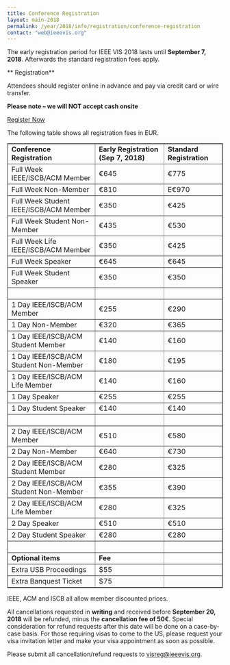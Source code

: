 ```yaml
---
title: Conference Registration
layout: main-2018
permalink: /year/2018/info/registration/conference-registration
contact: "web@ieeevis.org"
---
```


The early registration period for IEEE VIS 2018 lasts until **September 7, 2018**. Afterwards the standard registration fees apply.

** Registration**
 
Attendees should register online in advance and pay via credit card or wire transfer. 
 
**Please note – we will NOT accept cash onsite**

<p class="ieeevis-btn-wrapper"><a href="https://www.conftool.com/ieeevis2018/index.php?page=index" width="150" class="ieeevis-btn">Register Now</a></p>

The following table shows all registration fees in EUR. 

<table border="1">
  <tbody>
    <tr>
      <td><strong>Conference Registration</strong></td>
      <td><strong>Early Registration (Sep 7, 2018)</strong></td> 
      <td><strong>Standard Registration</strong></td>
    </tr> 
    <tr>
      <td>Full Week IEEE/ISCB/ACM Member</td> 
      <td>€645</td> 
      <td>€775</td> 
    </tr> 
    <tr> 
      <td>Full Week Non-Member</td>
      <td>€810</td> 
      <td>E€970</td> 
    </tr> 
    <tr> 
      <td>Full Week Student IEEE/ISCB/ACM Member</td>
      <td>€350</td> 
      <td>€425</td> 
    </tr> 
    <tr> 
      <td>Full Week Student Non-Member</td> 
      <td>€435</td> 
      <td>€530</td> 
    </tr> 
    <tr> 
      <td>Full Week Life IEEE/ISCB/ACM Member</td> 
      <td>€350</td> 
      <td>€425</td> 
    </tr> 
    <tr> 
      <td>Full Week Speaker</td> 
      <td>€645</td> 
      <td>€645</td> 
    </tr> 
    <tr> 
      <td>Full Week Student Speaker</td> 
      <td>€350</td> 
      <td>€350</td> 
    </tr> 
    <tr> 
      <td>&nbsp;</td> 
      <td>&nbsp;</td> 
      <td>&nbsp;</td> 
    </tr> 
    <tr> 
      <td>1 Day IEEE/ISCB/ACM Member</td> 
      <td>€255</td> 
      <td>€290</td> 
    </tr> 
    <tr> 
      <td>1 Day Non-Member</td> 
      <td>€320</td> 
      <td>€365</td> 
    </tr> 
    <tr> 
      <td>1 Day IEEE/ISCB/ACM Student Member</td> 
      <td>€140</td> 
      <td>€160</td> 
    </tr> 
    <tr> 
      <td>1 Day IEEE/ISCB/ACM Student Non-Member</td> 
      <td>€180</td> 
      <td>€195</td> 
    </tr> 
    <tr> 
      <td>1 Day IEEE/ISCB/ACM Life Member</td> 
      <td>€140</td> 
      <td>€160</td> 
    </tr> 
    <tr> 
      <td>1 Day Speaker</td> 
      <td>€255</td> 
      <td>€255</td> 
    </tr> 
    <tr> 
      <td>1 Day Student Speaker</td> 
      <td>€140</td> 
      <td>€140</td> 
    </tr> 
    <tr> 
      <td>&nbsp;</td> 
      <td>&nbsp;</td> 
      <td>&nbsp;</td> 
    </tr> 
    <tr> 
     <td>2 Day IEEE/ISCB/ACM Member</td> 
      <td>€510</td> 
      <td>€580</td> 
    </tr> 
    <tr> 
      <td>2 Day Non-Member</td> 
      <td>€640</td> 
      <td>€730</td> 
    </tr> 
    <tr> 
      <td>2 Day IEEE/ISCB/ACM Student Member</td> 
      <td>€280</td> 
      <td>€325</td> 
    </tr> 
    <tr> 
      <td>2 Day IEEE/ISCB/ACM Student Non-Member</td> 
      <td>€355</td> 
      <td>€390</td> 
     </tr> 
    <tr> 
      <td>2 Day IEEE/ISCB/ACM Life Member</td> 
      <td>€280</td> 
      <td>€325</td> 
    </tr> 
    <tr> 
      <td>2 Day Speaker</td> 
      <td>€510</td> 
      <td>€510</td> 
    </tr> 
    <tr> 
      <td>2 Day Student Speaker</td> 
      <td>€280</td> 
      <td>€280</td> 
    </tr> 
    <tr> 
      <td>&nbsp;</td> 
      <td>&nbsp;</td> 
      <td>&nbsp;</td> 
    </tr> 
    <tr> 
      <td><strong>Optional items</strong></td> 
      <td><strong>Fee</strong></td> 
      <td>&nbsp;</td> 
     </tr> 
    <tr> 
      <td>Extra USB Proceedings</td> 
      <td>$55</td> 
      <td>&nbsp;</td> 
    </tr> 
    <tr> 
      <td>Extra Banquest Ticket</td> 
      <td>$75</td> 
      <td>&nbsp;</td> 
    </tr> 
  </tbody> 
</table> 

IEEE, ACM and ISCB all allow member discounted prices. 

All cancellations requested in **writing** and received before **September 20, 2018** will be refunded, minus the **cancellation fee of 50€**. Special consideration for refund requests after this date will be done on a case-by-case basis. For those requiring visas to come to the US, please request your visa invitation letter and make your visa appointment as soon as possible. 

Please submit all cancellation/refund requests to [visreg@ieeevis.org](mailto:visreg@ieeevis.org). 
